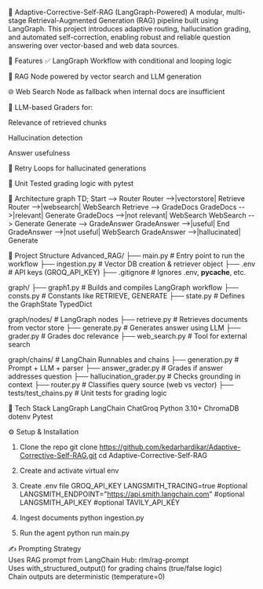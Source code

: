 🔁 Adaptive-Corrective-Self-RAG (LangGraph-Powered)
A modular, multi-stage Retrieval-Augmented Generation (RAG) pipeline built using LangGraph. This project introduces adaptive routing, hallucination grading, and automated self-correction, enabling robust and reliable question answering over vector-based and web data sources.

🚀 Features
✅ LangGraph Workflow with conditional and looping logic

📄 RAG Node powered by vector search and LLM generation

🌐 Web Search Node as fallback when internal docs are insufficient

🧠 LLM-based Graders for:

Relevance of retrieved chunks

Hallucination detection

Answer usefulness

🔄 Retry Loops for hallucinated generations

🧪 Unit Tested grading logic with pytest

🧠 Architecture
graph TD;
    Start --> Router
    Router -->|vectorstore| Retrieve
    Router -->|websearch| WebSearch
    Retrieve --> GradeDocs
    GradeDocs -->|relevant| Generate
    GradeDocs -->|not relevant| WebSearch
    WebSearch --> Generate
    Generate --> GradeAnswer
    GradeAnswer -->|useful| End
    GradeAnswer -->|not useful| WebSearch
    GradeAnswer -->|hallucinated| Generate

📁 Project Structure
Advanced_RAG/
├── main.py                      # Entry point to run the workflow
├── ingestion.py                 # Vector DB creation & retriever object
├── .env                         # API keys (GROQ_API_KEY)
├── .gitignore                   # Ignores .env, __pycache__, etc.

graph/
├── graph1.py                    # Builds and compiles LangGraph workflow
├── consts.py                    # Constants like RETRIEVE, GENERATE
├── state.py                     # Defines the GraphState TypedDict

graph/nodes/                     # LangGraph nodes
├── retrieve.py                  # Retrieves documents from vector store
├── generate.py                  # Generates answer using LLM
├── grader.py                    # Grades doc relevance
├── web_search.py                # Tool for external search

graph/chains/                    # LangChain Runnables and chains
├── generation.py                # Prompt + LLM + parser
├── answer_grader.py             # Grades if answer addresses question
├── hallucination_grader.py      # Checks grounding in context
├── router.py                    # Classifies query source (web vs vector)
├── tests/test_chains.py         # Unit tests for grading logic


🧰 Tech Stack
LangGraph
LangChain
ChatGroq
Python 3.10+
ChromaDB
dotenv
Pytest

⚙️ Setup & Installation

1. Clone the repo
git clone https://github.com/kedarhardikar/Adaptive-Corrective-Self-RAG.git
cd Adaptive-Corrective-Self-RAG

2. Create and activate virtual env

3. Create .env file
   GROQ_API_KEY 
   LANGSMITH_TRACING=true #optional
   LANGSMITH_ENDPOINT="https://api.smith.langchain.com" #optional
   LANGSMITH_API_KEY  #optional
   TAVILY_API_KEY 

4. Ingest documents
   python ingestion.py

5. Run the agent
   python run main.py


✍️ Prompting Strategy  
Uses RAG prompt from LangChain Hub: rlm/rag-prompt  
Uses with_structured_output() for grading chains (true/false logic)  
Chain outputs are deterministic (temperature=0)  
